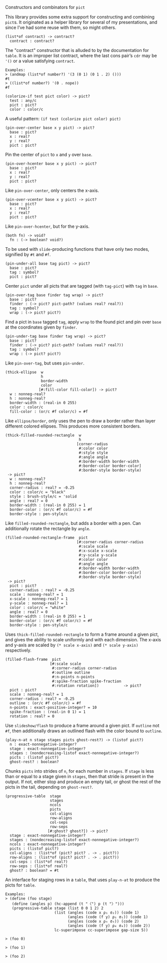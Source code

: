 Constructors and combinators for `pict`

This library provides some extra support for constructing and combining
`pict`s. It originated as a helper library for several of my
presentations, and since I’ve had some reuse with them, so might others.

```racket
(list*of contract) -> contract?
  contract : contract?         
```

The "contract" constructor that is alluded to by the documentation for
`table`. It is an improper list contract, where the last cons pair’s
`cdr` may be `'()` or a value satisfying `contract`.

```racket
Examples:                                           
> (andmap (list*of number?) '(3 (0 1) (0 1 . 2) ()))
#t                                                  
> ((list*of number?) '(0 . nope))                   
#f                                                  
```

```racket
(colorize-if test pict color) -> pict?
  test : any/c                        
  pict : pict?                        
  color : color/c                     
```

A useful pattern: `(if test (colorize pict color) pict)`

```racket
(pin-over-center base x y pict) -> pict?
  base : pict?                          
  x : real?                             
  y : real?                             
  pict : pict?                          
```

Pin the center of `pict` to `x` and `y` over `base`.

```racket
(pin-over-hcenter base x y pict) -> pict?
  base : pict?                           
  x : real?                              
  y : real?                              
  pict : pict?                           
```

Like `pin-over-center`, only centers the x-axis.

```racket
(pin-over-vcenter base x y pict) -> pict?
  base : pict?                           
  x : real?                              
  y : real?                              
  pict : pict?                           
```

Like `pin-over-hcenter`, but for the y-axis.

```racket
(both fn) -> void?        
  fn : (-> boolean? void?)
```

To be used with `slide`-producing functions that have only two modes,
signified by `#t` and `#f`.

```racket
(pin-under-all base tag pict) -> pict?
  base : pict?                        
  tag : symbol?                       
  pict : pict?                        
```

Center `pict` under all picts that are tagged (with `tag-pict`) with
`tag` in `base`.

```racket
(pin-over-tag base finder tag wrap) -> pict?         
  base : pict?                                       
  finder : (-> pict? pict-path? (values real? real?))
  tag : symbol?                                      
  wrap : (-> pict? pict?)                            
```

Find a pict in `base` tagged `tag`, apply `wrap` to the found pict and
pin over `base` at the coordinates given by `finder`.

```racket
(pin-under-tag base finder tag wrap) -> pict?        
  base : pict?                                       
  finder : (-> pict? pict-path? (values real? real?))
  tag : symbol?                                      
  wrap : (-> pict? pict?)                            
```

Like `pin-over-tag`, but uses `pin-under`.

```racket
(thick-ellipse  w                                 
                h                                 
                border-width                      
                color                             
               [#:fill-color fill-color]) -> pict?
  w : nonneg-real?                                
  h : nonneg-real?                                
  border-width : (real-in 0 255)                  
  color : color/c                                 
  fill-color : (or/c #f color/c) = #f             
```

Like `ellipse/border`, only uses the pen to draw a border rather than
layer different colored ellipses. This produces more consistent borders.

```racket
(thick-filled-rounded-rectangle  w                            
                                 h                            
                                [corner-radius                
                                 #:color color                
                                 #:style style                
                                 #:angle angle                
                                 #:border-width border-width  
                                 #:border-color border-color] 
                                 #:border-style border-style) 
 -> pict?                                                     
  w : nonneg-real?                                            
  h : nonneg-real?                                            
  corner-radius : real? = -0.25                               
  color : color/c = "black"                                   
  style : brush-style/c = 'solid                              
  angle : real? = 0                                           
  border-width : (real-in 0 255) = 1                          
  border-color : (or/c #f color/c) = #f                       
  border-style : pen-style/c                                  
```

Like `filled-rounded-rectangle`, but adds a border with a pen. Can
additionally rotate the rectangle by `angle`.

```racket
(filled-rounded-rectangle-frame  pict                          
                                [#:corner-radius corner-radius 
                                 #:scale scale                 
                                 #:x-scale x-scale             
                                 #:y-scale y-scale             
                                 #:color color                 
                                 #:angle angle                 
                                 #:border-width border-width   
                                 #:border-color border-color]  
                                 #:border-style border-style)  
 -> pict?                                                      
  pict : pict?                                                 
  corner-radius : real? = -0.25                                
  scale : nonneg-real? = 1                                     
  x-scale : nonneg-real? = 1                                   
  y-scale : nonneg-real? = 1                                   
  color : color/c = "white"                                    
  angle : real? = 0                                            
  border-width : (real-in 0 255) = 1                           
  border-color : (or/c #f color/c) = #f                        
  border-style : pen-style/c                                   
```

Uses `thick-filled-rounded-rectangle` to form a frame around a given
pict, and gives the ability to scale uniformly and with each dimension.
The x-axis and y-axis are scaled by `(* scale x-axis)` and `(* scale
y-axis)` respectively.

```racket
(filled-flash-frame  pict                                    
                    [#:scale scale                           
                     #:corner-radius corner-radius           
                     #:outline outline                       
                     #:n-points n-points                     
                     #:spike-fraction spike-fraction         
                     #:rotation rotation])           -> pict?
  pict : pict?                                               
  scale : nonneg-real? = 1                                   
  corner-radius : real? = -0.25                              
  outline : (or/c #f color/c) = #f                           
  n-points : exact-positive-integer? = 10                    
  spike-fraction : (real-in 0 1) = 1                         
  rotation : real? = 0                                       
```

Use `slideshow/flash` to produce a frame around a given pict. If
`outline` not `#f`, then additionally draws an outlined flash with the
color bound to `outline`.

```racket
(play-n-at n stage stages picts ghost-rest?) -> (listof pict?)
  n : exact-nonnegative-integer?                              
  stage : exact-nonnegative-integer?                          
  stages : (nondecreasing-listof exact-nonnegative-integer?)  
  picts : (listof pict?)                                      
  ghost-rest? : boolean?                                      
```

Chunks `picts` into strides of `n`, for each number in `stages`. If
`stage` is less than or equal to a stage given in `stages`, then that
stride is present in the output. If not, either stop and produce an
empty tail, or ghost the rest of the picts in the tail, depending on
`ghost-rest?`.

```racket
(progressive-table  stage                                   
                    stages                                  
                    ncols                                   
                    picts                                   
                    col-aligns                              
                    row-aligns                              
                    col-seps                                
                    row-seps                                
                   [#:ghost? ghost?]) -> pict?              
  stage : exact-nonnegative-integer?                        
  stages : (nondecreasing-listof exact-nonnegative-integer?)
  ncols : exact-nonnegative-integer?                        
  picts : (listof pict?)                                    
  col-aligns : (list*of (pict? pict? . -> . pict?))         
  row-aligns : (list*of (pict? pict? . -> . pict?))         
  col-seps : (list*of real?)                                
  row-seps : (list*of real?)                                
  ghost? : boolean? = #t                                    
```

An interface for staging rows in a `table`, that uses `play-n-at` to
produce the picts for `table`.

```racket
Examples:                                                        
> (define (foo stage)                                            
   (define (angles p) (hc-append (t "〈") p (t "〉")))             
   (progressive-table stage (list 0 0 1 2) 2                     
                      (list (angles (code x ρ₁ σ₂)) (code 1)     
                            (angles (code (f y) ρ₁ σ₁)) (code 1) 
                            (angles (code x ρ₅ σ₅)) (code 2)     
                            (angles (code (f y) ρ₄ σ₄)) (code 2))
                      lc-superimpose cc-superimpose gap-size 5)) 
                                                                 
> (foo 0)                                                        
                                                                 
> (foo 1)                                                        
                                                                 
> (foo 2)                                                        
                                                                 
```
